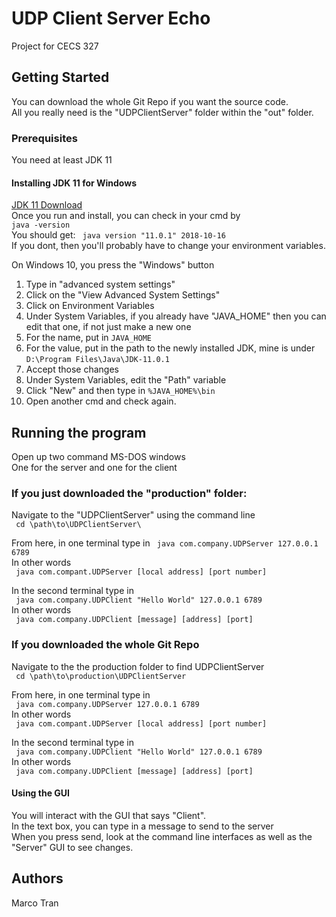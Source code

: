 # UDP Client Server Echo

Project for CECS 327

## Getting Started

You can download the whole Git Repo if you want the source code.  
All you really need is the "UDPClientServer" folder within the "out" folder.  

### Prerequisites

You need at least JDK 11  

#### Installing JDK 11 for Windows  
[JDK 11 Download](https://www.oracle.com/technetwork/java/javase/downloads/jdk11-downloads-5066655.html)  
Once you run and install, you can check in your cmd by  
```java -version```  
You should get: ``` java version "11.0.1" 2018-10-16```  
If you dont, then you'll probably have to change your environment variables.  

On Windows 10, you press the "Windows" button  
1. Type in "advanced system settings"  
2. Click on the "View Advanced System Settings"  
3. Click on Environment Variables  
4. Under System Variables, if you already have "JAVA_HOME" then you can edit that one, if not just make a new one  
5. For the name, put in ```JAVA_HOME```  
6. For the value, put in the path to the newly installed JDK, mine is under ```D:\Program Files\Java\JDK-11.0.1```  
7. Accept those changes  
8. Under System Variables, edit the "Path" variable  
9. Click "New" and then type in ```%JAVA_HOME%\bin```  
10. Open another cmd and check again.   

## Running the program

Open up two command MS-DOS windows  
One for the server and one for the client  

### If you just downloaded the "production" folder:  
Navigate to the "UDPClientServer" using the command line  
``` cd \path\to\UDPClientServer\```

From here, in one terminal type in 
``` java com.company.UDPServer 127.0.0.1 6789```  
In other words  
``` java com.compant.UDPServer [local address] [port number]```  

In the second terminal type in  
``` java com.company.UDPClient "Hello World" 127.0.0.1 6789```  
In other words  
``` java com.company.UDPClient [message] [address] [port]```  

### If you downloaded the whole Git Repo

Navigate to the the production folder to find UDPClientServer  
``` cd \path\to\production\UDPClientServer```  

From here, in one terminal type in  
``` java com.company.UDPServer 127.0.0.1 6789```  
In other words  
``` java com.compant.UDPServer [local address] [port number]```  

In the second terminal type in  
``` java com.company.UDPClient "Hello World" 127.0.0.1 6789```  
In other words  
``` java com.company.UDPClient [message] [address] [port]```  

#### Using the GUI
You will interact with the GUI that says "Client".  
In the text box, you can type in a message to send to the server  
When you press send, look at the command line interfaces as well as the "Server" GUI to see changes.  

## Authors

Marco Tran  


